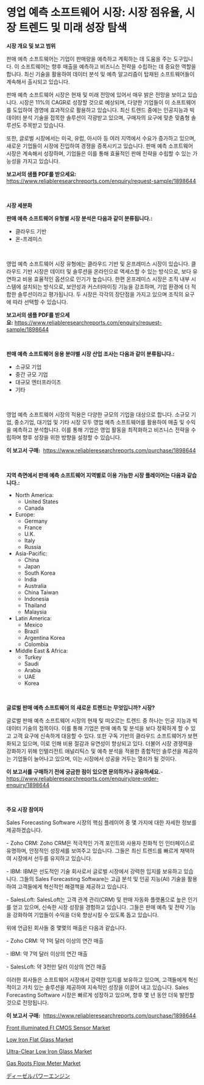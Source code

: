 <p><h1>영업 예측 소프트웨어 시장: 시장 점유율, 시장 트렌드 및 미래 성장 탐색</h1></p><p><strong>시장 개요 및 보고 범위</strong></p>
<p><p>판매 예측 소프트웨어는 기업이 판매량을 예측하고 계획하는 데 도움을 주는 도구입니다. 이 소프트웨어는 향후 매출을 예측하고 비즈니스 전략을 수립하는 데 중요한 역할을 합니다. 최신 기술을 활용하여 데이터 분석 및 예측 알고리즘이 탑재된 소프트웨어들이 계속해서 출시되고 있습니다.</p><p>판매 예측 소프트웨어 시장은 현재 및 미래 전망에 있어서 매우 밝은 전망을 보이고 있습니다. 시장은 11%의 CAGR로 성장할 것으로 예상되며, 다양한 기업들이 이 소프트웨어를 도입하여 경영에 효과적으로 활용하고 있습니다. 최신 트렌드 중에는 인공지능과 빅데이터 분석 기술을 접목한 솔루션이 각광받고 있으며, 구매자의 요구에 맞춘 맞춤형 솔루션도 주목받고 있습니다.</p><p>또한, 글로벌 시장에서는 미국, 유럽, 아시아 등 여러 지역에서 수요가 증가하고 있으며, 새로운 기업들이 시장에 진입하여 경쟁을 증폭시키고 있습니다. 판매 예측 소프트웨어 시장은 계속해서 성장하며, 기업들은 이를 통해 효율적인 판매 전략을 수립할 수 있는 가능성을 가지고 있습니다.</p></p>
<p><strong>보고서의 샘플 PDF를 받으세요:</strong> <a href="https://www.reliableresearchreports.com/enquiry/request-sample/1898644">https://www.reliableresearchreports.com/enquiry/request-sample/1898644</a></p>
<p>&nbsp;</p>
<p><strong>시장 세분화</strong></p>
<p><strong>판매 예측 소프트웨어 유형별 시장 분석은 다음과 같이 분류됩니다.:</strong></p>
<p><ul><li>클라우드 기반</li><li>온-프레미스</li></ul></p>
<p>&nbsp;</p>
<p><p>영업 예측 소프트웨어 시장 유형에는 클라우드 기반 및 온프레미스 시장이 있습니다. 클라우드 기반 시장은 데이터 및 솔루션을 온라인으로 액세스할 수 있는 방식으로, 보다 유연하고 비용 효율적인 옵션으로 인기가 높습니다. 한편 온프레미스 시장은 조직 내부 시스템에 설치되는 방식으로, 보안성과 커스터마이징 기능을 강조하며, 기업 환경에 더 적합한 솔루션이라고 평가됩니다. 두 시장은 각각의 장단점을 가지고 있으며 조직의 요구에 따라 선택할 수 있습니다.</p></p>
<p><strong>보고서의 샘플 PDF를 받으세요:</strong>&nbsp;<a href="https://www.reliableresearchreports.com/enquiry/request-sample/1898644">https://www.reliableresearchreports.com/enquiry/request-sample/1898644</a></p>
<p>&nbsp;</p>
<p><strong> 판매 예측 소프트웨어 응용 분야별 시장 산업 조사는 다음과 같이 분류됩니다.:</strong></p>
<p><ul><li>소규모 기업</li><li>중간 규모 기업</li><li>대규모 엔터프라이즈</li><li>기타</li></ul></p>
<p>&nbsp;</p>
<p><p>영업 예측 소프트웨어 시장의 적용은 다양한 규모의 기업을 대상으로 합니다. 소규모 기업, 중소기업, 대기업 및 기타 시장 모두 영업 예측 소프트웨어를 활용하여 매출 및 수익을 예측하고 분석합니다. 이를 통해 기업은 영업 활동을 최적화하고 비즈니스 전략을 수립하며 향후 성장을 위한 방향을 설정할 수 있습니다.</p></p>
<p><strong>이 보고서 구매:</strong>&nbsp; <a href="https://www.reliableresearchreports.com/purchase/1898644">https://www.reliableresearchreports.com/purchase/1898644</a></p>
<p>&nbsp;</p>
<p><strong>지역 측면에서 판매 예측 소프트웨어 지역별로 이용 가능한 시장 플레이어는 다음과 같습니다.:</strong></p>
<p><ul>
    <li>
        North America:
        <ul>
            <li>United States</li>
            <li>Canada</li>
        </ul>
    </li>
    <li>
        Europe:
        <ul>
            <li>Germany</li>
            <li>France</li>
            <li>U.K.</li>
            <li>Italy</li>
            <li>Russia</li>
        </ul>
    </li>
    <li>
        Asia-Pacific:
        <ul>
            <li>China</li>
            <li>Japan</li>
            <li>South Korea</li>
            <li>India</li>
            <li>Australia</li>
            <li>China Taiwan</li>
            <li>Indonesia</li>
            <li>Thailand</li>
            <li>Malaysia</li>
        </ul>
    </li>
    <li>
        Latin America:
        <ul>
            <li>Mexico</li>
            <li>Brazil</li>
            <li>Argentina Korea</li>
            <li>Colombia</li>
        </ul>
    </li>
    <li>
        Middle East & Africa:
        <ul>
            <li>Turkey</li>
            <li>Saudi</li>
            <li>Arabia</li>
            <li>UAE</li>
            <li>Korea</li>
        </ul>
    </li>
    </ul></p>
<p>&nbsp;</p>
<p><strong>글로벌 판매 예측 소프트웨어 의 새로운 트렌드는 무엇입니까? 시장?</strong></p>
<p><p>글로벌 판매 예측 소프트웨어 시장의 현재 및 떠오르는 트렌드 중 하나는 인공 지능과 빅데이터 기술의 접목이다. 이를 통해 기업은 판매 예측 및 분석을 보다 정확하게 할 수 있고 고객 요구에 신속하게 대응할 수 있다. 또한 구독 기반의 클라우드 소프트웨어가 보편화되고 있으며, 이로 인해 비용 절감과 유연성이 향상되고 있다. 더불어 시장 경쟁력을 강화하기 위해 인텔리전트 애널리틱스 및 예측 분석을 적용한 종합적인 솔루션을 제공하는 기업들이 늘어나고 있으며, 이는 시장에서 성공을 거두는 열쇠가 될 것이다.</p></p>
<p><strong>이 보고서를 구매하기 전에 궁금한 점이 있으면 문의하거나 공유하세요.</strong>- <a href="https://www.reliableresearchreports.com/enquiry/pre-order-enquiry/1898644">https://www.reliableresearchreports.com/enquiry/pre-order-enquiry/1898644</a></p>
<p>&nbsp;</p>
<p><strong>주요 시장 참여자</strong></p>
<p><p>Sales Forecasting Software 시장의 핵심 플레이어 중 몇 가지에 대한 자세한 정보를 제공하겠습니다.</p><p>- Zoho CRM: Zoho CRM은 적극적인 가격 포인트와 사용자 친화적 인 인터페이스로 유명하며, 안정적인 성장세를 보여주고 있습니다. 그들은 최신 트렌드를 빠르게 채택하여 시장에서 선두를 유지하고 있습니다.</p><p>- IBM: IBM은 선도적인 기술 회사로서 글로벌 시장에서 강력한 입지를 보유하고 있습니다. 그들의 Sales Forecasting Software는 고급 분석 및 인공 지능(AI) 기술을 활용하여 고객들에게 혁신적인 해결책을 제공하고 있습니다.</p><p>- SalesLoft: SalesLoft는 고객 관계 관리(CRM) 및 판매 자동화 플랫폼으로 높은 인기를 얻고 있으며, 신속한 시장 성장을 경험하고 있습니다. 그들은 판매 예측 및 전략 기능을 강화하여 기업들이 수익을 더욱 향상시킬 수 있도록 돕고 있습니다.</p><p>위에 언급된 회사들 중 몇몇의 매출은 다음과 같습니다.</p><p>- Zoho CRM: 약 1억 달러 이상의 연간 매출</p><p>- IBM: 약 7억 달러 이상의 연간 매출</p><p>- SalesLoft: 약 3천만 달러 이상의 연간 매출</p><p>이러한 회사들은 소프트웨어 시장에서 강력한 입지를 보유하고 있으며, 고객들에게 혁신적이고 가치 있는 솔루션을 제공하여 지속적인 성장을 이끌어 내고 있습니다. Sales Forecasting Software 시장은 빠르게 성장하고 있으며, 향후 몇 년 동안 더욱 발전할 것으로 전망됩니다.</p></p>
<p><strong>이 보고서 구매:</strong>&nbsp;&nbsp;<a href="https://www.reliableresearchreports.com/purchase/1898644">https://www.reliableresearchreports.com/purchase/1898644</a></p>
<p><p><a href="https://view.publitas.com/reportprime-1/front-illuminated-fi-cmos-sensor-market-centers-on-aspects-such-as-market-growth-market-share-market-opportunity-and-projected-forecasts-spanning-from-2024-to-2031/">Front illuminated FI CMOS Sensor Market</a></p><p><a href="https://github.com/ChiragRp1/Market-Research-Report-List-3/blob/main/low-iron-flat-glass-market.md">Low Iron Flat Glass Market</a></p><p><a href="https://github.com/abdelrhmankishk22/Market-Research-Report-List-3/blob/main/ultra-clear-low-iron-glass-market.md">Ultra-Clear Low Iron Glass Market</a></p><p><a href="https://picayune-night-cbd.notion.site/Gas-Roots-Flow-Meter-Market-Size-and-Examines-its-Market-Scope-with-a-Primary-Focus-on-Growth-Oppo-cd14ca5b5535454d89947fcf6092b24f">Gas Roots Flow Meter Market</a></p><p><a href="https://medium.com/@grarrity46/%E3%83%87%E3%82%A3%E3%83%BC%E3%82%BC%E3%83%AB%E3%83%91%E3%83%AF%E3%83%BC%E3%82%A8%E3%83%B3%E3%82%B8%E3%83%B3%E3%81%AE%E5%B8%82%E5%A0%B4%E8%A6%8F%E6%A8%A1-cagr-%E3%83%88%E3%83%AC%E3%83%B3%E3%83%89-2024%E5%B9%B4-2030%E5%B9%B4-9f30a3bd11d6">ディーゼルパワーエンジン</a></p></p>
